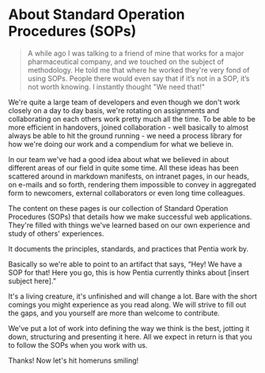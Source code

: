 # About Standard Operation Procedures (SOPs)

>A while ago I was talking to a friend of mine that works for a major pharmaceutical company, and we touched on the subject of methodology. He told me that where he worked they're very fond of using SOPs. People there would even say that if it’s not in a SOP, it’s not worth knowing. I instantly thought "We need that!"

We're quite a large team of developers and even though we don't work closely on a day to day basis, we're rotating on assignments and collaborating on each others work pretty much all the time. To be able to be more efficient in handovers, joined collaboration - well basically to almost always be able to hit the ground running - we need a process library for how we're doing our work and a compendium for what we believe in.

In our team we've had a good idea about what we believed in about different areas of our field in quite some time. All these ideas has been scattered around in markdown manifests, on intranet pages, in our heads, on e-mails and so forth, rendering them impossible to convey in aggregated form to newcomers, external collaborators or even long time colleagues.

The content on these pages is our collection of Standard Operation Procedures (SOPs) that details how we make successful web applications. They're filled with things we've learned based on our own experience and study of others' experiences.

It documents the principles, standards, and practices that Pentia work by.

Basically so we're able to point to an artifact that says, “Hey! We have a SOP for that! Here you go, this is how Pentia currently thinks about [insert subject here].”

It's a living creature, it's unfinished and will change a lot. Bare with the short comings you might experience as you read along. We will strive to fill out the gaps, and you yourself are more than welcome to contribute.

We've put a lot of work into defining the way we think is the best, jotting it down, structuring and presenting it here. All we expect in return is that you to follow the SOPs when you work with us.

Thanks! Now let's hit homeruns smiling!